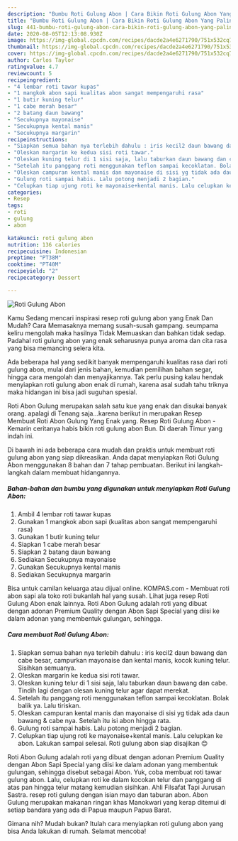 ```yaml
---
description: "Bumbu Roti Gulung Abon | Cara Bikin Roti Gulung Abon Yang Paling Enak"
title: "Bumbu Roti Gulung Abon | Cara Bikin Roti Gulung Abon Yang Paling Enak"
slug: 441-bumbu-roti-gulung-abon-cara-bikin-roti-gulung-abon-yang-paling-enak
date: 2020-08-05T12:13:08.930Z
image: https://img-global.cpcdn.com/recipes/dacde2a4e6271790/751x532cq70/roti-gulung-abon-foto-resep-utama.jpg
thumbnail: https://img-global.cpcdn.com/recipes/dacde2a4e6271790/751x532cq70/roti-gulung-abon-foto-resep-utama.jpg
cover: https://img-global.cpcdn.com/recipes/dacde2a4e6271790/751x532cq70/roti-gulung-abon-foto-resep-utama.jpg
author: Carlos Taylor
ratingvalue: 4.7
reviewcount: 5
recipeingredient:
- "4 lembar roti tawar kupas"
- "1 mangkok abon sapi kualitas abon sangat mempengaruhi rasa"
- "1 butir kuning telur"
- "1 cabe merah besar"
- "2 batang daun bawang"
- "Secukupnya mayonaise"
- "Secukupnya kental manis"
- "Secukupnya margarin"
recipeinstructions:
- "Siapkan semua bahan nya terlebih dahulu : iris kecil2 daun bawang dan cabe besar, campurkan mayonaise dan kental manis, kocok kuning telur. Sisihkan semuanya."
- "Oleskan margarin ke kedua sisi roti tawar."
- "Oleskan kuning telur di 1 sisi saja, lalu taburkan daun bawang dan cabe. Tindih lagi dengan olesan kuning telur agar dapat merekat."
- "Setelah itu panggang roti menggunakan teflon sampai kecoklatan. Bolak balik ya. Lalu tiriskan."
- "Oleskan campuran kental manis dan mayonaise di sisi yg tidak ada daun bawang &amp; cabe nya. Setelah itu isi abon hingga rata."
- "Gulung roti sampai habis. Lalu potong menjadi 2 bagian."
- "Celupkan tiap ujung roti ke mayonaise+kental manis. Lalu celupkan ke abon. Lakukan sampai selesai. Roti gulung abon siap disajikan 😊"
categories:
- Resep
tags:
- roti
- gulung
- abon

katakunci: roti gulung abon 
nutrition: 136 calories
recipecuisine: Indonesian
preptime: "PT38M"
cooktime: "PT40M"
recipeyield: "2"
recipecategory: Dessert

---
```



![Roti Gulung Abon](https://img-global.cpcdn.com/recipes/dacde2a4e6271790/751x532cq70/roti-gulung-abon-foto-resep-utama.jpg)

Kamu Sedang mencari inspirasi resep roti gulung abon yang Enak Dan Mudah? Cara Memasaknya memang susah-susah gampang. seumpama keliru mengolah maka hasilnya Tidak Memuaskan dan bahkan tidak sedap. Padahal roti gulung abon yang enak seharusnya punya aroma dan cita rasa yang bisa memancing selera kita.

Ada beberapa hal yang sedikit banyak mempengaruhi kualitas rasa dari roti gulung abon, mulai dari jenis bahan, kemudian pemilihan bahan segar, hingga cara mengolah dan menyajikannya. Tak perlu pusing kalau hendak menyiapkan roti gulung abon enak di rumah, karena asal sudah tahu triknya maka hidangan ini bisa jadi suguhan spesial.

Roti Abon Gulung merupakan salah satu kue yang enak dan disukai banyak orang. apalagi di Tenang saja…karena berikut in merupakan Resep Membuat Roti Abon Gulung Yang Enak yang. Resep Roti Gulung Abon - Kemarin ceritanya habis bikin roti gulung abon Bun. Di daerah Timur yang indah ini.


Di bawah ini ada beberapa cara mudah dan praktis untuk membuat roti gulung abon yang siap dikreasikan. Anda dapat menyiapkan Roti Gulung Abon menggunakan 8 bahan dan 7 tahap pembuatan. Berikut ini langkah-langkah dalam membuat hidangannya.

<!--inarticleads1-->

##### Bahan-bahan dan bumbu yang digunakan untuk menyiapkan Roti Gulung Abon:

1. Ambil 4 lembar roti tawar kupas
1. Gunakan 1 mangkok abon sapi (kualitas abon sangat mempengaruhi rasa)
1. Gunakan 1 butir kuning telur
1. Siapkan 1 cabe merah besar
1. Siapkan 2 batang daun bawang
1. Sediakan Secukupnya mayonaise
1. Gunakan Secukupnya kental manis
1. Sediakan Secukupnya margarin


Bisa untuk camilan keluarga atau dijual online. KOMPAS.com - Membuat roti abon sapi ala toko roti bukanlah hal yang susah. Lihat juga resep Roti Gulung Abon enak lainnya. Roti Abon Gulung adalah roti yang dibuat dengan adonan Premium Quality dengan Abon Sapi Special yang diisi ke dalam adonan yang membentuk gulungan, sehingga. 

<!--inarticleads2-->

##### Cara membuat Roti Gulung Abon:

1. Siapkan semua bahan nya terlebih dahulu : iris kecil2 daun bawang dan cabe besar, campurkan mayonaise dan kental manis, kocok kuning telur. Sisihkan semuanya.
1. Oleskan margarin ke kedua sisi roti tawar.
1. Oleskan kuning telur di 1 sisi saja, lalu taburkan daun bawang dan cabe. Tindih lagi dengan olesan kuning telur agar dapat merekat.
1. Setelah itu panggang roti menggunakan teflon sampai kecoklatan. Bolak balik ya. Lalu tiriskan.
1. Oleskan campuran kental manis dan mayonaise di sisi yg tidak ada daun bawang &amp; cabe nya. Setelah itu isi abon hingga rata.
1. Gulung roti sampai habis. Lalu potong menjadi 2 bagian.
1. Celupkan tiap ujung roti ke mayonaise+kental manis. Lalu celupkan ke abon. Lakukan sampai selesai. Roti gulung abon siap disajikan 😊


Roti Abon Gulung adalah roti yang dibuat dengan adonan Premium Quality dengan Abon Sapi Special yang diisi ke dalam adonan yang membentuk gulungan, sehingga disebut sebagai Abon. Yuk, coba membuat roti tawar gulung abon. Lalu, celupkan roti ke dalam kocokan telur dan panggang di atas pan hingga telur matang kemudian sisihkan. Ahli Filsafat Tapi Jurusan Sastra. resep roti gulung dengan isian mayo dan taburan abon. Abon Gulung merupakan makanan ringan khas Manokwari yang kerap ditemui di setiap bandara yang ada di Papua maupun Papua Barat. 

Gimana nih? Mudah bukan? Itulah cara menyiapkan roti gulung abon yang bisa Anda lakukan di rumah. Selamat mencoba!
